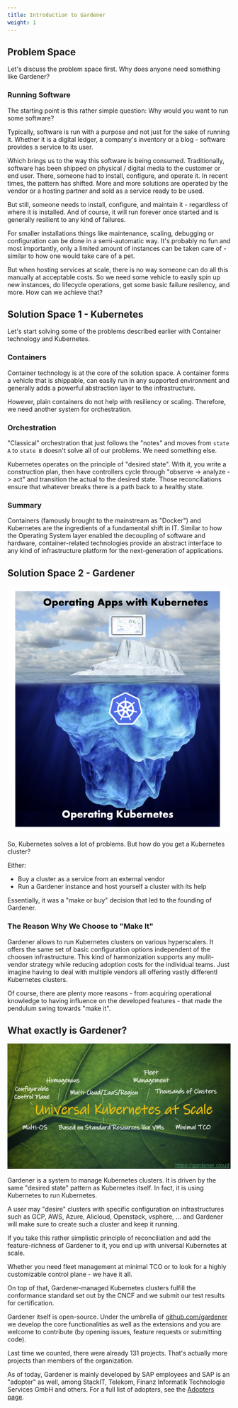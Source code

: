 ```yaml
---
title: Introduction to Gardener
weight: 1
---
```


## Problem Space

Let's discuss the problem space first. Why does anyone need something like Gardener?

### Running Software

The starting point is this rather simple question: Why would you want to run some software?

Typically, software is run with a purpose and not just for the sake of running it. Whether it is a digital ledger, a company's inventory or a blog - software provides a service to its user.

Which brings us to the way this software is being consumed. Traditionally, software has been shipped on physical / digital media to the customer or end user. There, someone had to install, configure, and operate it. In recent times, the pattern has shifted. More and more solutions are operated by the vendor or a hosting partner and sold as a service ready to be used.

But still, someone needs to install, configure, and maintain it - regardless of where it is installed. And of course, it will run forever once started and is generally resilient to any kind of failures.

For smaller installations things like maintenance, scaling, debugging or configuration can be done in a semi-automatic way. It's probably no fun and most importantly, only a limited amount of instances can be taken care of - similar to how one would take care of a pet.

But when hosting services at scale, there is no way someone can do all this manually at acceptable costs. So we need some vehicle to easily spin up new instances, do lifecycle operations, get some basic failure resilency, and more. How can we achieve that?

## Solution Space 1 - Kubernetes

Let's start solving some of the problems described earlier with Container technology and Kubernetes.

### Containers

Container technology is at the core of the solution space. A container forms a vehicle that is shippable, can easily run in any supported environment and generally adds a powerful abstraction layer to the infrastructure.

However, plain containers do not help with resiliency or scaling. Therefore, we need another system for orchestration.

### Orchestration

"Classical" orchestration that just follows the "notes" and moves from `state A` to `state B` doesn't solve all of our problems. We need something else.

Kubernetes operates on the principle of "desired state". With it, you write a construction plan, then have controllers cycle through "observe -> analyze -> act" and transition the actual to the desired state. Those reconciliations ensure that whatever breaks there is a path back to a healthy state.

### Summary

Containers (famously brought to the mainstream as "Docker") and Kubernetes are the ingredients of a fundamental shift in IT. Similar to how the Operating System layer enabled the decoupling of software and hardware, container-related technologies provide an abstract interface to any kind of infrastructure platform for the next-generation of applications.

## Solution Space 2 - Gardener

![](./images/operating-apps.png)

So, Kubernetes solves a lot of problems. But how do you get a Kubernetes cluster?

Either:
- Buy a cluster as a service from an external vendor
- Run a Gardener instance and host yourself a cluster with its help

Essentially, it was a "make or buy" decision that led to the founding of Gardener.

### The Reason Why We Choose to "Make It"

Gardener allows to run Kubernetes clusters on various hyperscalers. It offers the same set of basic configuration options independent of the choosen infrastructure. This kind of harmonization supports any mulit-vendor strategy while reducing adoption costs for the individual teams. Just imagine having to deal with multiple vendors all offering vastly differentl Kubernetes clusters.

Of course, there are plenty more reasons - from acquiring operational knowledge to having influence on the developed features - that made the pendulum swing towards "make it".

## What exactly is Gardener?

![](./images/universal-kubernetes.png)

Gardener is a system to manage Kubernetes clusters. It is driven by the same "desired state" pattern as Kubernetes itself. In fact, it is using Kubernetes to run Kubernetes.

A user may "desire" clusters with specific configuration on infrastructures such as GCP, AWS, Azure, Alicloud, Openstack, vsphere, ... and Gardener will make sure to create such a cluster and keep it running.

If you take this rather simplistic principle of reconciliation and add the feature-richness of Gardener to it, you end up with universal Kubernetes at scale.

Whether you need fleet management at minimal TCO or to look for a highly customizable control plane - we have it all.

On top of that, Gardener-managed Kubernetes clusters fulfill the conformance standard set out by the CNCF and we submit our test results for certification.

Gardener itself is open-source. Under the umbrella of [github.com/gardener](https://github.com/gardener) we develop the core functionalities as well as the extensions and you are welcome to contribute (by opening issues, feature requests or submitting code). 

Last time we counted, there were already 131 projects. That's actually more projects than members of the organization.

As of today, Gardener is mainly developed by SAP employees and SAP is an "adopter" as well, among StackIT, Telekom, Finanz Informatik Technologie Services GmbH and others. For a full list of adopters, see the [Adopters page](https://github.com/gardener/documentation/blob/master/website/adopter/_index.md).